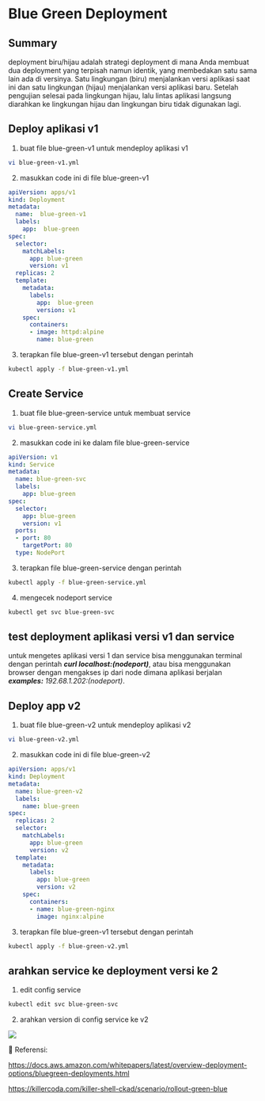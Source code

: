 # Blue Green Deployment

## Summary

deployment biru/hijau adalah strategi deployment di mana Anda membuat dua deployment  yang terpisah namun identik, yang membedakan satu sama lain ada di versinya.
Satu lingkungan (biru) menjalankan versi aplikasi saat ini dan satu lingkungan (hijau) menjalankan versi aplikasi baru. Setelah pengujian selesai pada lingkungan hijau, lalu lintas aplikasi langsung diarahkan ke lingkungan hijau dan lingkungan biru tidak digunakan lagi.

## Deploy aplikasi v1

1. buat file blue-green-v1 untuk mendeploy aplikasi v1

```sh
vi blue-green-v1.yml
```

2. masukkan code ini di file blue-green-v1

```yml
apiVersion: apps/v1
kind: Deployment
metadata:
  name:  blue-green-v1
  labels:
    app:  blue-green
spec:
  selector:
    matchLabels:
      app: blue-green
      version: v1
  replicas: 2
  template:
    metadata:
      labels:
        app:  blue-green
        version: v1
    spec:
      containers:
      - image: httpd:alpine
        name: blue-green
```

3. terapkan file blue-green-v1 tersebut dengan perintah

```sh
kubectl apply -f blue-green-v1.yml
```

## Create Service

1. buat file blue-green-service untuk membuat service

```sh
vi blue-green-service.yml
```

2. masukkan code ini ke dalam file blue-green-service

```yml
apiVersion: v1
kind: Service
metadata:
  name: blue-green-svc
  labels:
    app: blue-green
spec:
  selector:
    app: blue-green
    version: v1
  ports:
  - port: 80
    targetPort: 80
  type: NodePort
```

3. terapkan file blue-green-service dengan perintah

```sh
kubectl apply -f blue-green-service.yml
```

4. mengecek nodeport service

```sh
kubectl get svc blue-green-svc
```

## test deployment aplikasi versi v1 dan service

untuk mengetes aplikasi versi 1 dan service bisa menggunakan terminal dengan perintah ***curl localhost:(nodeport)***, atau bisa menggunakan browser dengan mengakses ip dari node dimana aplikasi berjalan ***examples:*** *192.68.1.202:(nodeport)*.

## Deploy app v2

1. buat file blue-green-v2 untuk mendeploy aplikasi v2

```sh
vi blue-green-v2.yml
```

2. masukkan code ini di file blue-green-v2

```yml
apiVersion: apps/v1
kind: Deployment
metadata:
  name: blue-green-v2
  labels:
    name: blue-green
spec:
  replicas: 2
  selector:
    matchLabels:
      app: blue-green
      version: v2
  template:
    metadata:
      labels:
        app: blue-green
        version: v2
    spec:
      containers:
      - name: blue-green-nginx
        image: nginx:alpine
```

3. terapkan file blue-green-v1 tersebut dengan perintah

```sh
kubectl apply -f blue-green-v2.yml
```

## arahkan service ke deployment versi ke 2

1. edit config service

```sh
kubectl edit svc blue-green-svc
```

2. arahkan version di config service ke v2

<img src="/blue-green-deployment.png">

<!-- ![blue-green-deployment.png](./blue-green-deployment.png) -->

:link: Referensi:

<https://docs.aws.amazon.com/whitepapers/latest/overview-deployment-options/bluegreen-deployments.html>

<https://killercoda.com/killer-shell-ckad/scenario/rollout-green-blue>
